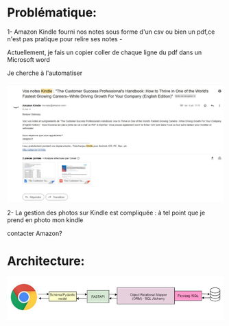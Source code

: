 # Problématique:

1- Amazon Kindle fourni nos notes sous forme d'un csv ou bien un pdf,ce n'est pas pratique pour relire ses notes -

Actuellement, je fais un copier coller de chaque ligne du pdf dans un Microsoft word

Je cherche à l'automatiser

![img.png](kindle_note.jpg)

2- La gestion des photos sur Kindle est compliquée : à tel point que je prend en photo mon kindle 

contacter Amazon?

# Architecture:

![img.png](Diagram.png)